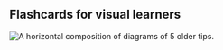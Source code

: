 ## Flashcards for visual learners

![A horizontal composition of diagrams of 5 older tips.](/drops/_tips.webp "Flashcards from previous tips.")
